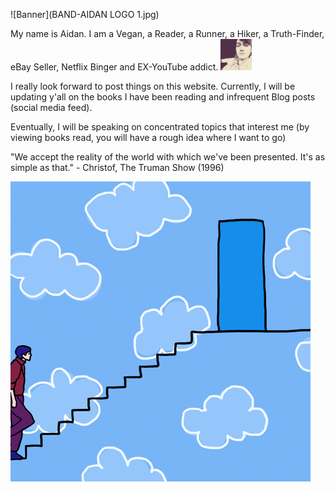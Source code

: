 ![Banner](BAND-AIDAN LOGO 1.jpg)

My name is Aidan. I am a Vegan, a Reader, a Runner, a Hiker, a Truth-Finder, eBay Seller, Netflix Binger and EX-YouTube addict.
<img src="16229100_262532554181078_6940468873170780160_n.jpg" alt="Book Image" width="50"/>

I really look forward to post things on this website. Currently, I will be updating y'all on the books I have been reading and infrequent Blog posts (social media feed). 

Eventually, I will be speaking on concentrated topics that interest me (by viewing books read, you will have a rough idea where I want to go)

"We accept the reality of the world with which we've been presented. It's as simple as that." - Christof, The Truman Show (1996)


![Alt Text](3o6Ztd9DUbUkBAHgHe.gif)
